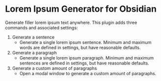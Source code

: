# Lorem Ipsum Generator for Obsidian

Generate filler lorem ipsum text anywhere. This plugin adds three commands and associated settings:
1. Generate a sentence
	- Generate a single lorem ipsum sentence. Minimum and maximum words are defined in settings, but have reasonable defaults.
2. Generate a paragraph
	- Generate a single lorem ipsum paragraph. Minimum and maximum sentences are defined in settings, but have reasonable defaults.
3. Generate a custom amount of paragraphs
	- Open a modal window to generate a custom amount of paragraphs.
